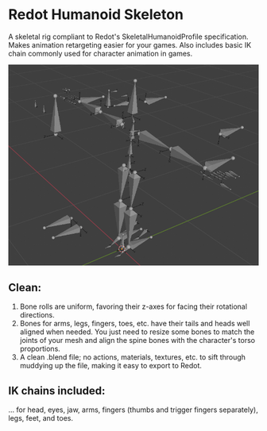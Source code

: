 # Redot Humanoid Skeleton
A skeletal rig compliant to Redot's SkeletalHumanoidProfile specification. Makes animation retargeting easier for your games. Also includes basic IK chain commonly used for character animation in games.

![Screenshot](redot_humanoid_skeleton.png)

## Clean:
1. Bone rolls are uniform, favoring their z-axes for facing their rotational directions.
2. Bones for arms, legs, fingers, toes, etc. have their tails and heads well aligned when needed. You just need to resize some bones to match the joints of your mesh and align the spine bones with the character's torso proportions.
3. A clean .blend file; no actions, materials, textures, etc. to sift through muddying up the file, making it easy to export to Redot.

## IK chains included:
... for head, eyes, jaw, arms, fingers (thumbs and trigger fingers separately), legs, feet, and toes.